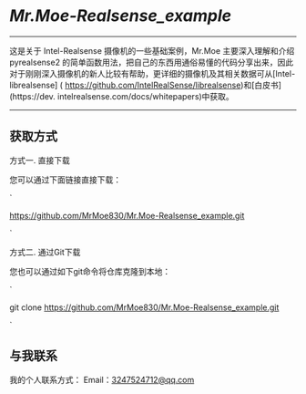 # _Mr.Moe-Realsense_example_
  
-----

这是关于 Intel-Realsense 摄像机的一些基础案例，Mr.Moe 主要深入理解和介绍 pyrealsense2 的简单函数用法，把自己的东西用通俗易懂的代码分享出来，因此对于刚刚深入摄像机的新人比较有帮助，更详细的摄像机及其相关数据可从[Intel-librealsense] ( https://github.com/IntelRealSense/librealsense)和[白皮书] (https://dev. intelrealsense.com/docs/whitepapers)中获取。

---------

## 获取方式

方式一. 直接下载

您可以通过下面链接直接下载：
      
`

https://github.com/MrMoe830/Mr.Moe-Realsense_example.git

`


方式二. 通过Git下载
  
您也可以通过如下git命令将仓库克隆到本地：

`

git clone https://github.com/MrMoe830/Mr.Moe-Realsense_example.git

`


## 与我联系
我的个人联系方式：
Email：3247524712@qq.com
